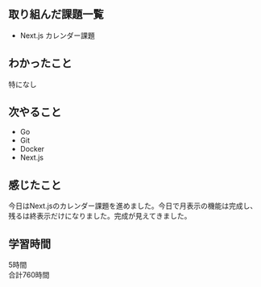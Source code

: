 ## 取り組んだ課題一覧
- Next.js カレンダー課題

## わかったこと
特になし

## 次やること
- Go
- Git
- Docker
- Next.js

## 感じたこと
今日はNext.jsのカレンダー課題を進めました。今日で月表示の機能は完成し、残るは終表示だけになりました。完成が見えてきました。


## 学習時間
5時間<br />
合計760時間

